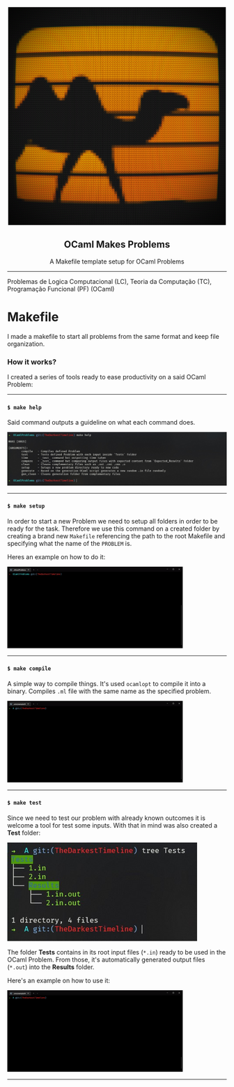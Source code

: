 <div align="center">
  <a href="https://github.com/AshKetshup/Landmark">
    <img src="res/Logo.png" alt="Logotype" width="500px" height="500px" style="
        object-fit: cover; 
        mask-image: radial-gradient(elipse 50%, black 50%, transparent 50%);
    ">
  </a>

<h2 align="center">OCaml Makes Problems</h2>

  <p align="center">
    A Makefile template setup for OCaml Problems
  </p>
</div>

---

Problemas de Logica Computacional (LC), Teoria da Computação (TC), Programação Funcional (PF) (OCaml)


# Makefile

I made a makefile to start all problems from the same format and keep file organization.

### How it works?
I created a series of tools ready to ease productivity on a said OCaml Problem:

---

#### ```$ make help```

Said command outputs a guideline on what each command does.

<img src="res/help.jpg" alt="Help Command">

---

#### ```$ make setup```

In order to start a new Problem we need to setup all folders in order to be ready for the task. Therefore we use this command on a created folder by creating a brand new `Makefile` referencing the path to the root Makefile and specifying what the name of the `PROBLEM` is.

Heres an example on how to do it:

<img src="res/setup.gif" alt="Setup Command" width="80%">

---

#### ```$ make compile```

A simple way to compile things. It's used `ocamlopt` to compile it into a binary.
Compiles `.ml` file with the same name as the specified problem.

<img src="res/compile.gif" alt="Setup Command" width="80%">

---

#### ```$ make test```

Since we need to test our problem with already known outcomes it is welcome a tool for test some inputs. With that in mind was also created a **Test** folder:

<img src="res/test_tree.jpg" alt="Test Directory Tree">

The folder **Tests** contains in its root input files (`*.in`) ready to be used in the OCaml Problem. From those, it's automatically generated output files (`*.out`) into the **Results** folder.

Here's an example on how to use it:

<img src="res/test.gif" alt="Setup Command" width="80%">

---

